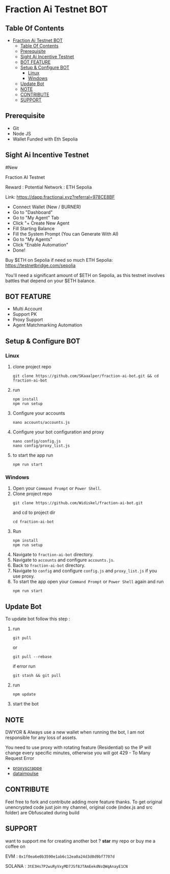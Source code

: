 # Fraction Ai Testnet BOT

## Table Of Contents
- [Fraction Ai Testnet BOT](#fraction-ai-testnet-bot)
  - [Table Of Contents](#table-of-contents)
  - [Prerequisite](#prerequisite)
  - [Sight Ai Incentive Testnet](#sight-ai-incentive-testnet)
  - [BOT FEATURE](#bot-feature)
  - [Setup \& Configure BOT](#setup--configure-bot)
    - [Linux](#linux)
    - [Windows](#windows)
  - [Update Bot](#update-bot)
  - [NOTE](#note)
  - [CONTRIBUTE](#contribute)
  - [SUPPORT](#support)

## Prerequisite
- Git
- Node JS
- Wallet Funded with Eth Sepolia

## Sight Ai Incentive Testnet
#New

Fraction AI Testnet

Reward : Potential
Network : ETH Sepolia

Link:
https://dapp.fractionai.xyz?referral=978CE8BF
- Connect Wallet  (New / BURNER)
- Go to "Dashboard"
- Go to "My Agent" Tab
- Click "+ Create New Agent
- Fill Starting Balance 
- Fill the System Prompt (You can Generate With AI)
- Go to "My Agents"
- Click "Enable Automation"
- Done!

Buy $ETH on Sepolia if need so much ETH Sepolia:
https://testnetbridge.com/sepolia

You'll need a significant amount of $ETH on Sepolia, as this testnet involves battles that depend on your $ETH balance.

## BOT FEATURE

- Multi Account 
- Support PK
- Proxy Support
- Agent Matchmarking Automation 


## Setup & Configure BOT

### Linux
1. clone project repo
   ```
   git clone https://github.com/SKaaalper/fraction-ai-bot.git && cd fraction-ai-bot
   ```
2. run
   ```
   npm install
   npm run setup
   ```
3. Configure your accounts
   ```
   nano accounts/accounts.js
   ```
4. Configure your bot configuration and proxy
   ```
   nano config/config.js
   nano config/proxy_list.js
   ```
5. to start the app run
   ```
   npm run start
   ```
   
### Windows
1. Open your `Command Prompt` or `Power Shell`.
2. Clone project repo
   ```
   git clone https://github.com/Widiskel/fraction-ai-bot.git
   ```
   and cd to project dir
   ```
   cd fraction-ai-bot
   ```
3. Run 
   ```
   npm install
   npm run setup
   ```
5. Navigate to `fraction-ai-bot` directory. 
6. Navigate to `accounts` and configure `accounts.js`.
7. Back to `fraction-ai-bot` directory. 
8. Navigate to `config` and configure `config.js` and `proxy_list.js` if you use proxy.
9. To start the app open your `Command Prompt` or `Power Shell` again and run
    ```
    npm run start
    ```

## Update Bot

To update bot follow this step :
1. run
   ```
   git pull
   ```
   or
   ```
   git pull --rebase
   ```
   if error run
   ```
   git stash && git pull
   ```
2. run
   ```
   npm update
   ```
2. start the bot

## NOTE
DWYOR & Always use a new wallet when running the bot, I am not responsible for any loss of assets.

You need to use proxy with rotating feature (Residential) so the IP will change every specific minutes, otherwise you will got 429 - To Many Request Error
- [proxyscrappe](https://proxyscrape.com/?ref=yzi1n2y)
- [dataimpulse](https://dataimpulse.com/?aff=66393)



## CONTRIBUTE

Feel free to fork and contribute adding more feature thanks. To get original unencrypted code just join my channel, original code (index.js and src folder) are Obfuscated during build

## SUPPORT

want to support me for creating another bot ?
**star** my repo or buy me a coffee on

EVM : `0x1f0ea6e0b3590e1ab6c12ea0a24d3d0d9bf7707d`

SOLANA : `3tE3Hs7P2wuRyVxyMD7JSf8JTAmEekdNsQWqAnayE1CN`
